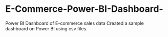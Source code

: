 # E-Commerce-Power-BI-Dashboard-
Power BI Dashboard of E-commerce sales data 
Created a sample dashboard on Power BI using csv files. 
